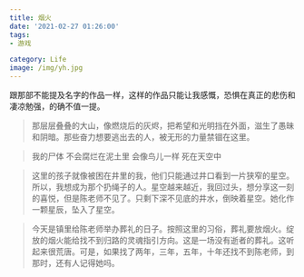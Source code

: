 ```yaml
---
title: 烟火
date: '2021-02-27 01:26:00'
tags: 
- 游戏

category: Life
image: /img/yh.jpg
---
```


跟那部不能提及名字的作品一样，这样的作品只能让我感慨，恐惧在真正的悲伤和凄凉勉强，的确不值一提。

>那层层叠叠的大山，像燃烧后的灰烬，把希望和光明挡在外面，滋生了愚昧和阴暗。那些奋力想要逃出去的人，被无形的力量禁锢在这里。

>我的尸体
>不会腐烂在泥土里
>会像鸟儿一样
>死在天空中

>这里的孩子就像被困在井里的我，他们只能通过井口看到一片狭窄的星空。所以，我想成为那个扔绳子的人。星空越来越近，我回过头，想分享这一刻的喜悦，但是陈老师不见了。只剩下深不见底的井水，倒映着星空。她化作一颗星辰，坠入了星空。

>今天是镇里给陈老师举办葬礼的日子。按照这里的习俗，葬礼要放烟火。绽放的烟火能给找不到归路的灵魂指引方向。这是一场没有逝者的葬礼。这听起来很荒唐。可是，如果找了两年，三年，五年，十年还找不到陈老师，到那时，还有人记得她吗。